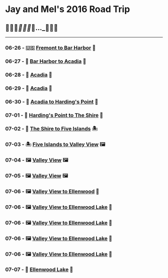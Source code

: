 # Jay and Mel's 2016 Road Trip
## 🌵🌵🌵___🌲🌲🌲___🚙..._🌳🌲🌳

---

### 06-26 - 🇺🇸 [Fremont to Bar Harbor](journal/entries/06-26.md) 🦞
### 06-27 - 🦞 [Bar Harbor to Acadia](journal/entries/06-27.md) 🌲
### 06-28 - 🌲 [Acadia](journal/entries/06-28.md) 🌲
### 06-29 - 🌲 [Acadia](journal/entries/06-29.md) 🌲
### 06-30 - 🌲 [Acadia to Harding's Point](journal/entries/06-30.md) 🦫
### 07-01 - 🦫 [Harding's Point to The Shire](journal/entries/07-01.md) 🦟
### 07-02 - 🦟 [The Shire to Five Islands](journal/entries/07-02.md) 🏝
### 07-03 - 🏝 [Five Islands to Valley View](journal/entries/07-03.md)  🖼
### 07-04 - 🖼 [Valley View](journal/entries/07-04.md) 🖼
### 07-05 - 🖼 [Valley View](journal/entries/07-05.md) 🖼
### 07-06 - 🖼 [Valley View to Ellenwood](journal/entries/07-06.md) 🐥
### 07-06 - 🖼  [Valley View to Ellenwood Lake](journal/entries/07-06.md) 🐥
### 07-06 - 🖼  [Valley View to Ellenwood Lake](journal/entries/07-06.md) 🐥
### 07-06 - 🖼  [Valley View to Ellenwood Lake](journal/entries/07-06.md) 🐥
### 07-06 - 🖼  [Valley View to Ellenwood Lake](journal/entries/07-06.md) 🐥
### 07-07 - 🐥  [Ellenwood Lake](journal/entries/07-07.md) 🐥

